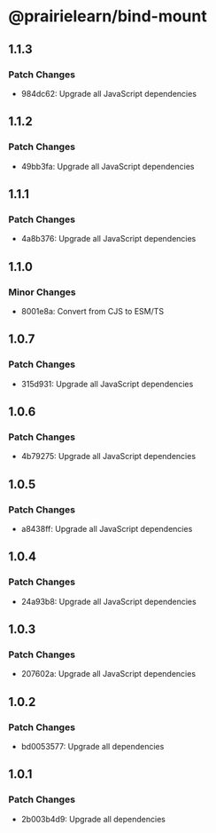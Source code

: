 # @prairielearn/bind-mount

## 1.1.3

### Patch Changes

- 984dc62: Upgrade all JavaScript dependencies

## 1.1.2

### Patch Changes

- 49bb3fa: Upgrade all JavaScript dependencies

## 1.1.1

### Patch Changes

- 4a8b376: Upgrade all JavaScript dependencies

## 1.1.0

### Minor Changes

- 8001e8a: Convert from CJS to ESM/TS

## 1.0.7

### Patch Changes

- 315d931: Upgrade all JavaScript dependencies

## 1.0.6

### Patch Changes

- 4b79275: Upgrade all JavaScript dependencies

## 1.0.5

### Patch Changes

- a8438ff: Upgrade all JavaScript dependencies

## 1.0.4

### Patch Changes

- 24a93b8: Upgrade all JavaScript dependencies

## 1.0.3

### Patch Changes

- 207602a: Upgrade all JavaScript dependencies

## 1.0.2

### Patch Changes

- bd0053577: Upgrade all dependencies

## 1.0.1

### Patch Changes

- 2b003b4d9: Upgrade all dependencies

